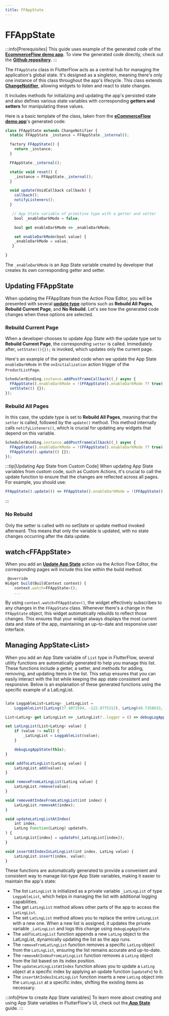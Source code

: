 ```yaml
---
title: FFAppState
---
```


# FFAppState

:::info[Prerequisites]
This guide uses example of the generated code of the **[EcommerceFlow demo app](https://bit.ly/ff-docs-demo-v1)**. To view the generated code directly, check out the **[Github repository](https://github.com/FlutterFlow/sample-apps/tree/main/ecommerce_flow)**.
:::

The `FFAppState` class in FlutterFlow acts as a central hub for managing the application's global state. It's designed as a singleton, meaning there's only one instance of this class throughout the app's lifecycle. This class extends [**ChangeNotifier**](https://api.flutter.dev/flutter/foundation/ChangeNotifier-class.html), allowing widgets to listen and react to state changes.

It includes methods for initializing and updating the app's persisted state and also defines various state variables with corresponding **getters and setters** for manipulating these values.

Here is a basic template of the class, taken from the [**eCommerceFlow demo app**](https://bit.ly/ff-docs-demo-v1)'s generated code:

```js
class FFAppState extends ChangeNotifier {
  static FFAppState _instance = FFAppState._internal();

  factory FFAppState() {
    return _instance;
  }

  FFAppState._internal();

  static void reset() {
    _instance = FFAppState._internal();
  }

  void update(VoidCallback callback) {
    callback();
    notifyListeners();
  }

   // App State variable of primitive type with a getter and setter
    bool _enableDarkMode = false;

    bool get enableDarkMode => _enableDarkMode;

    set enableDarkMode(bool value) {
    _enableDarkMode = value;
   }

}
```

The `_enableDarkMode` is an App State variable created by developer that creates its own corresponding getter and setter. 

## Updating FFAppState
When updating the FFAppState from the Action Flow Editor, you will be presented with several **[update type](../resources/data-representation/app-state.md#update-type)** options such as **Rebuild All Pages**, **Rebuild Current Page**, and **No Rebuild**. Let's see how the generated code changes when these options are selected.

### Rebuild Current Page
When a developer chooses to update App State with the update type set to **Rebuild Current Page**, the corresponding `setter` is called. Immediately after, `setState((){});` is invoked, which updates only the current page. 

Here's an example of the generated code when we update the App State `enableDarkMode` in the `onInitialization` action trigger of the `ProductListPage`.

```js
SchedulerBinding.instance.addPostFrameCallback((_) async {
  FFAppState().enableDarkMode = !(FFAppState().enableDarkMode ?? true);
  setState(() {});
});
```

### Rebuild All Pages

In this case, the update type is set to **Rebuild All Pages**, meaning that the `setter` is called, followed by the `update()` method. This method internally calls `notifyListeners()`, which is crucial for updating any widgets that depend on this variable.

```js
SchedulerBinding.instance.addPostFrameCallback((_) async {
  FFAppState().enableDarkMode = !(FFAppState().enableDarkMode ?? true);
  FFAppState().update(() {});
});
```

:::tip[Updating App State from Custom Code]
When updating App State variables from custom code, such as Custom Actions, it's crucial to call the update function to ensure that the changes are reflected across all pages. For example, you should use:

```js
FFAppState().update(() => FFAppState().enableDarkMode = !(FFAppState().enableDarkMode ?? true));
```
:::

### No Rebuild
Only the setter is called with no setState or update method invoked afterward. This means that only the variable is updated, with no state changes occurring after the data update.

## watch\<FFAppState\>

When you add an [**Update App State**](../resources/data-representation/app-state.md#update-app-state-action) action via the Action Flow Editor, the corresponding pages will include this line within the build method:

```js
 @override
Widget build(BuildContext context) {
    context.watch<FFAppState>();
    ...
```
By using `context.watch<FFAppState>()`, the widget effectively subscribes to any changes in the `FFAppState` class. Whenever there's a change in the `FFAppState` object, this widget automatically rebuilds to reflect those changes. This ensures that your widget always displays the most current data and state of the app, maintaining an up-to-date and responsive user interface.

## Managing AppState\<List\>
When you add an App State variable of `List` type in FlutterFlow, several utility functions are automatically generated to help you manage this list. These functions include a getter, a setter, and methods for adding, removing, and updating items in the list. This setup ensures that you can easily interact with the list while keeping the app state consistent and responsive. Below is an explanation of these generated functions using the specific example of a LatLngList.

```js

late LoggableList<LatLng> _LatLngList =
    LoggableList([LatLng(37.4071594, -122.0775312), LatLng(40.7358633, -73.9910835)]);

List<LatLng> get LatLngList => _LatLngList?..logger = () => debugLogAppState(this);

set LatLngList(List<LatLng> value) {
    if (value != null) {
        _LatLngList = LoggableList(value);
    }

    debugLogAppState(this);
}

void addToLatLngList(LatLng value) {
    LatLngList.add(value);
}

void removeFromLatLngList(LatLng value) {
    LatLngList.remove(value);
}

void removeAtIndexFromLatLngList(int index) {
    LatLngList.removeAt(index);
}

void updateLatLngListAtIndex(
    int index,
    LatLng Function(LatLng) updateFn,
) {
    LatLngList[index] = updateFn(_LatLngList[index]);
}

void insertAtIndexInLatLngList(int index, LatLng value) {
    LatLngList.insert(index, value);
}
```

These functions are automatically generated to provide a convenient and consistent way to manage list-type App State variables, making it easier to maintain the app's state:

- The list `LatLngList` is initialized as a private variable `_LatLngList` of type `LoggableList`, which helps in managing the list with additional logging capabilities.
- The get `LatLngList` method allows other parts of the app to access the `LatLngList`.
- The set `LatLngList` method allows you to replace the entire `LatLngList` with a new one. When a new list is assigned, it updates the private variable `_LatLngList` and logs this change using `debugLogAppState`.
- The `addToLatLngList` function appends a new `LatLng` object to the LatLngList, dynamically updating the list as the app runs.
- The `removeFromLatLngList` function removes a specific `LatLng` object from the `LatLngList`, ensuring the list remains accurate and up-to-date.
- The `removeAtIndexFromLatLngList` function removes a `LatLng` object from the list based on its index position.
- The `updateLatLngListAtIndex` function allows you to update a `LatLng` object at a specific index by applying an update function (`updateFn`) to it.
- The `insertAtIndexInLatLngList` function inserts a new `LatLng` object into the `LatLngList` at a specific index, shifting the existing items as necessary.




:::info[How to create App State variables]
To learn more about creating and using App State variables in FlutterFlow's UI, check out the[ **App State**](../resources/data-representation/app-state.md) guide.
:::